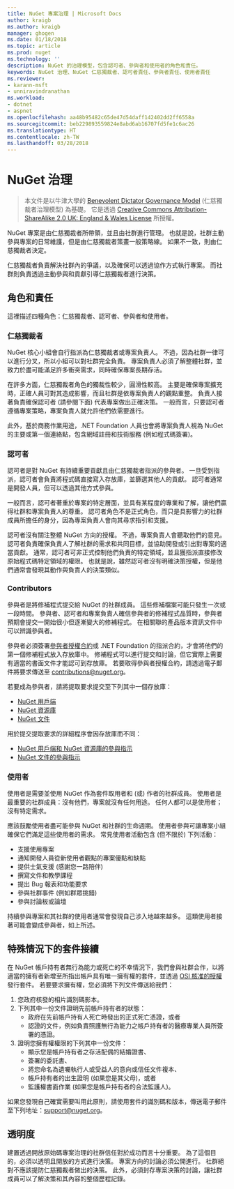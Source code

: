 ```yaml
---
title: NuGet 專案治理 | Microsoft Docs
author: kraigb
ms.author: kraigb
manager: ghogen
ms.date: 01/18/2018
ms.topic: article
ms.prod: nuget
ms.technology: ''
description: NuGet 的治理模型，包含認可者、參與者和使用者的角色和責任。
keywords: NuGet 治理、NuGet 仁慈獨裁者、認可者責任、參與者責任、使用者責任
ms.reviewer:
- karann-msft
- unniravindranathan
ms.workload:
- dotnet
- aspnet
ms.openlocfilehash: aa48b95482c65de47d54daff142402dd2ff6558a
ms.sourcegitcommit: beb229893559824e8abd6ab16707fd5fe1c6ac26
ms.translationtype: HT
ms.contentlocale: zh-TW
ms.lasthandoff: 03/28/2018
---
```

# <a name="nuget-governance"></a>NuGet 治理

> 本文件是以牛津大學的 [Benevolent Dictator Governance Model](http://www.oss-watch.ac.uk/resources/benevolentdictatorgovernancemodel) (仁慈獨裁者治理模型) 為基礎。 它是透過 [Creative Commons Attribution-ShareAlike 2.0 UK: England & Wales License](http://creativecommons.org/licenses/by-sa/2.0/uk/) 所授權。

NuGet 專案是由仁慈獨裁者所帶領，並且由社群進行管理。 也就是說，社群主動參與專案的日常維護，但是由仁慈獨裁者策畫一般策略線。 如果不一致，則由仁慈獨裁者決定。

仁慈獨裁者負責解決社群內的爭議，以及確保可以透過協作方式執行專案。 而社群則負責透過主動參與和貢獻引導仁慈獨裁者進行決策。

## <a name="roles-and-responsibilities"></a>角色和責任

這裡描述四種角色：仁慈獨裁者、認可者、參與者和使用者。

### <a name="benevolent-dictator"></a>仁慈獨裁者

NuGet 核心小組會自行指派為仁慈獨裁者或專案負責人。 不過，因為社群一律可以進行分叉，所以小組可以對社群完全負責。 專案負責人必須了解整體社群，並致力於盡可能滿足許多衝突需求，同時確保專案長期存活。

在許多方面，仁慈獨裁者角色的獨裁性較少，圓滑性較高。 主要是確保專案擴充時，正確人員可對其造成影響，而且社群是依專案負責人的觀點重整。 負責人接著負責確保認可者 (請參閱下面) 代表專案做出正確決策。 一般而言，只要認可者遵循專案策略，專案負責人就允許他們依需要進行。

此外，基於商務作業用途，.NET Foundation 人員也會將專案負責人視為 NuGet 的主要或第一個連絡點，包含網域註冊和技術服務 (例如程式碼簽署)。

### <a name="committers"></a>認可者

認可者是對 NuGet 有持續重要貢獻且由仁慈獨裁者指派的參與者。 一旦受到指派，認可者會負責將程式碼直接寫入存放庫，並篩選其他人的貢獻。 認可者通常是開發人員，但可以透過其他方式參與。

一般而言，認可者著重於專案的特定層面，並具有某程度的專業和了解，讓他們贏得社群和專案負責人的尊重。 認可者角色不是正式角色，而只是具影響力的社群成員所擔任的身分，因為專案負責人會向其尋求指引和支援。

認可者沒有關注整體 NuGet 方向的授權。 不過，專案負責人會聽取他們的意見。 認可者負責確保負責人了解社群的需求和共同目標，並協助開發或引出對專案的適當貢獻。 通常，認可者可非正式控制他們負責的特定領域，並且獲指派直接修改原始程式碼特定領域的權限。 也就是說，雖然認可者沒有明確決策授權，但是他們通常會發現其動作與負責人的決策類似。

### <a name="contributors"></a>Contributors

參與者是將修補程式提交給 NuGet 的社群成員。 這些修補檔案可能只發生一次或一段時間。 參與者、認可者和專案負責人確信參與者的修補程式品質時，參與者預期會提交一開始很小但逐漸變大的修補程式。 在相關聯的產品版本資訊文件中可以辨識參與者。

參與者必須簽署[參與者授權合約](http://en.wikipedia.org/wiki/Contributor_License_Agreement)或 .NET Foundation 的指派合約，才會將他們的第一個修補程式放入存放庫中。 修補程式可以進行提交和討論，但它實際上需要有適當的書面文件才能認可到存放庫。 若要取得參與者授權合約，請透過電子郵件將要求傳送至 [contributions@nuget.org](mailto:contributions@nuget.org)。

若要成為參與者，請將提取要求提交至下列其中一個存放庫：

- [NuGet 用戶端](https://github.com/NuGet/NuGet.Client)
- [NuGet 資源庫](https://github.com/nuget/nugetgallery)
- [NuGet 文件](https://github.com/nuget/nugetdocs)

用於提交提取要求的詳細程序會因存放庫而不同：

- [NuGet 用戶端和 NuGet 資源庫的參與指示](https://github.com/NuGet/Home/wiki/Contributing-to-NuGet)
- [NuGet 文件的參與指示](https://github.com/NuGet/NuGetDocs/wiki/Contributing-to-NuGet-Documentation)

### <a name="users"></a>使用者

使用者是需要並使用 NuGet 作為套件取用者和 (或) 作者的社群成員。 使用者是最重要的社群成員：沒有他們，專案就沒有任何用途。 任何人都可以是使用者；沒有特定需求。

應該鼓勵使用者盡可能參與 NuGet 和社群的生命週期。 使用者參與可讓專案小組確保它們滿足這些使用者的需求。 常見使用者活動包含 (但不限於) 下列活動：

- 支援使用專案
- 通知開發人員從新使用者觀點的專案優點和缺點
- 提供士氣支援 (感謝您一路陪伴)
- 撰寫文件和教學課程
- 提出 Bug 報表和功能要求
- 參與社群事件 (例如群眾挑錯)
- 參與討論板或論壇

持續參與專案和其社群的使用者通常會發現自己涉入地越來越多。 這類使用者接著可能會變成參與者，如上所述。

## <a name="package-succession-under-special-circumstances"></a>特殊情況下的套件接續

在 NuGet 帳戶持有者無行為能力或死亡的不幸情況下，我們會與社群合作，以將適當的擁有者新增至所指出帳戶具有唯一擁有權的套件，並透過 [OSI 核准的授權](https://opensource.org/licenses/alphabetical)發行套件。 若要要求擁有權，您必須將下列文件傳送給我們：

1. 您政府核發的相片識別碼影本。
1. 下列其中一份文件證明先前帳戶持有者的狀態： 
    - 政府在先前帳戶持有人死亡時發出的正式死亡憑證，或者
    - 認證的文件，例如負責照護無行為能力之帳戶持有者的醫療專業人員所簽署的憑證。
1. 證明您擁有權權限的下列其中一份文件： 
    - 顯示您是帳戶持有者之存活配偶的結婚證書、
    - 簽署的委託書、
    - 將您命名為遺囑執行人或受益人的意向或信任文件複本、
    - 帳戶持有者的出生證明 (如果您是其父母)，或者
    - 監護權書面作業 (如果您是帳戶持有者的合法監護人)。

如果您發現自己確實需要叫用此原則，請使用套件的識別碼和版本，傳送電子郵件至下列地址：[support@nuget.org](mailto:support@nuget.org)。

## <a name="transparency"></a>透明度

建置透過開放原始碼專案治理的社群信任對於成功而言十分重要。 為了這個目的，必須以透明且開放的方式進行決策。 專案方向的討論必須公開進行。 社群絕對不應該提防仁慈獨裁者做出的決策。 此外，必須封存專案決策的討論，讓社群成員可以了解決策和其內容的整個歷程記錄。

